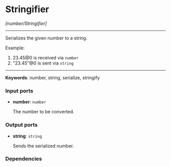 # Stringifier

_[number/Stringifier]_

---

Serializes the given number to a string.  
  
Example:  
  
1. 23.45@0 is received via `number`  
2. "23.45"@0 is sent via `string`  

---

__Keywords__: number, string, serialize, stringify

### Input ports

* __number__: ` number `

    The number to be converted.

### Output ports

* __string__: ` string `

    Sends the serialized number.

### Dependencies




